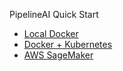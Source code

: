 PipelineAI Quick Start
* [Local Docker](local)
* [Docker + Kubernetes](docker-kube)
* [AWS SageMaker](sagemaker)
